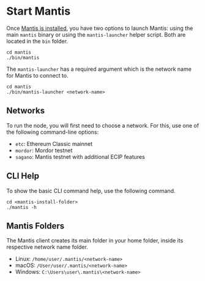 # Start Mantis

Once [Mantis is installed](/first-steps/getting-started), you have two options to launch Mantis: using the main `mantis` binary or using the `mantis-launcher` helper script. Both are located in the `bin` folder.

```
cd mantis
./bin/mantis
```

The `mantis-launcher` has a required argument which is the network name for Mantis to connect to.
```
cd mantis
./bin/mantis-launcher <network-name>
```

## Networks

To run the node, you will first need to choose a network. For this, use one of the following command-line options:

* `etc`: Ethereum Classic mainnet
* `mordor`: Mordor testnet
* `sagano`: Mantis testnet with additional ECIP features

## CLI Help 

To show the basic CLI command help, use the following command.

```
cd <mantis-install-folder>
./mantis -h
```

## Mantis Folders

The Mantis client creates its main folder in your home folder, inside its respective network name folder.
  
* Linux: `/home/user/.mantis/<network-name>`
* macOS: `/User/user/.mantis/<network-name>`
* Windows: `C:\Users\user\.mantis\<network-name>`  
